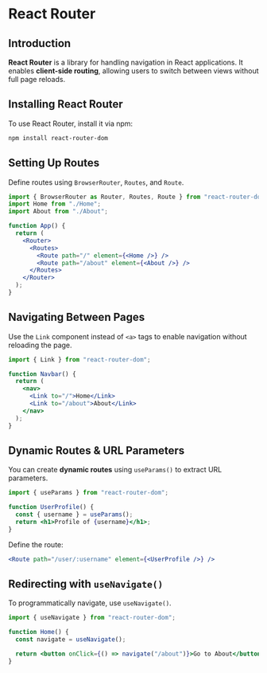 # React Router

## Introduction

**React Router** is a library for handling navigation in React applications. It enables **client-side routing**, allowing users to switch between views without full page reloads.

## Installing React Router

To use React Router, install it via npm:

```sh
npm install react-router-dom
```

## Setting Up Routes

Define routes using `BrowserRouter`, `Routes`, and `Route`.

```jsx
import { BrowserRouter as Router, Routes, Route } from "react-router-dom";
import Home from "./Home";
import About from "./About";

function App() {
  return (
    <Router>
      <Routes>
        <Route path="/" element={<Home />} />
        <Route path="/about" element={<About />} />
      </Routes>
    </Router>
  );
}
```

## Navigating Between Pages

Use the `Link` component instead of `<a>` tags to enable navigation without reloading the page.

```jsx
import { Link } from "react-router-dom";

function Navbar() {
  return (
    <nav>
      <Link to="/">Home</Link>
      <Link to="/about">About</Link>
    </nav>
  );
}
```

## Dynamic Routes & URL Parameters

You can create **dynamic routes** using `useParams()` to extract URL parameters.

```jsx
import { useParams } from "react-router-dom";

function UserProfile() {
  const { username } = useParams();
  return <h1>Profile of {username}</h1>;
}
```

Define the route:

```jsx
<Route path="/user/:username" element={<UserProfile />} />
```

## Redirecting with `useNavigate()`

To programmatically navigate, use `useNavigate()`.

```jsx
import { useNavigate } from "react-router-dom";

function Home() {
  const navigate = useNavigate();

  return <button onClick={() => navigate("/about")}>Go to About</button>;
}
```
